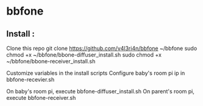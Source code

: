 # bbfone

Install :
---------

Clone this repo
git clone https://github.com/v4l3ri4n/bbfone ~/bbfone
sudo chmod +x ~/bbfone/bbone-diffuser_install.sh
sudo chmod +x ~/bbfone/bbone-receiver_install.sh

Customize variables in the install scripts
Configure baby's room pi ip in bbfone-recevier.sh

On baby's room pi, execute bbfone-diffuser_install.sh
On parent's room pi, execute bbfone-receiver.sh
